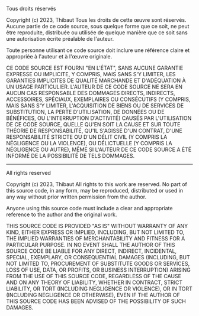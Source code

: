 Tous droits réservés

Copyright (c) 2023, Thibaut
Tous les droits de cette œuvre sont réservés. Aucune partie de ce code source, sous quelque forme que ce soit, ne peut être reproduite, distribuée ou utilisée de quelque manière que ce soit sans une autorisation écrite préalable de l'auteur.

Toute personne utilisant ce code source doit inclure une référence claire et appropriée à l'auteur et à l'œuvre originale.

CE CODE SOURCE EST FOURNI "EN L'ÉTAT", SANS AUCUNE GARANTIE EXPRESSE OU IMPLICITE, Y COMPRIS, MAIS SANS S'Y LIMITER, LES GARANTIES IMPLICITES DE QUALITÉ MARCHANDE ET D'ADÉQUATION À UN USAGE PARTICULIER. L'AUTEUR DE CE CODE SOURCE NE SERA EN AUCUN CAS RESPONSABLE DES DOMMAGES DIRECTS, INDIRECTS, ACCESSOIRES, SPÉCIAUX, EXEMPLAIRES OU CONSÉCUTIFS (Y COMPRIS, MAIS SANS S'Y LIMITER, L'ACQUISITION DE BIENS OU DE SERVICES DE SUBSTITUTION, LA PERTE D'UTILISATION, DE DONNÉES OU DE BÉNÉFICES, OU L'INTERRUPTION D'ACTIVITÉ) CAUSÉS PAR L'UTILISATION DE CE CODE SOURCE, QUELLE QU'EN SOIT LA CAUSE ET SUR TOUTE THÉORIE DE RESPONSABILITÉ, QU'IL S'AGISSE D'UN CONTRAT, D'UNE RESPONSABILITÉ STRICTE OU D'UN DÉLIT CIVIL (Y COMPRIS LA NÉGLIGENCE OU LA VIOLENCE), OU DÉLICTUELLE (Y COMPRIS LA NÉGLIGENCE OU AUTRE), MÊME SI L'AUTEUR DE CE CODE SOURCE A ÉTÉ INFORMÉ DE LA POSSIBILITÉ DE TELS DOMMAGES.


-----

All rights reserved

Copyright (c) 2023, Thibaut
All rights to this work are reserved. No part of this source code, in any form, may be reproduced, distributed or used in any way without prior written permission from the author.

Anyone using this source code must include a clear and appropriate reference to the author and the original work.

THIS SOURCE CODE IS PROVIDED "AS IS" WITHOUT WARRANTY OF ANY KIND, EITHER EXPRESS OR IMPLIED, INCLUDING, BUT NOT LIMITED TO, THE IMPLIED WARRANTIES OF MERCHANTABILITY AND FITNESS FOR A PARTICULAR PURPOSE. IN NO EVENT SHALL THE AUTHOR OF THIS SOURCE CODE BE LIABLE FOR ANY DIRECT, INDIRECT, INCIDENTAL, SPECIAL, EXEMPLARY, OR CONSEQUENTIAL DAMAGES (INCLUDING, BUT NOT LIMITED TO, PROCUREMENT OF SUBSTITUTE GOODS OR SERVICES, LOSS OF USE, DATA, OR PROFITS, OR BUSINESS INTERRUPTION) ARISING FROM THE USE OF THIS SOURCE CODE, REGARDLESS OF THE CAUSE AND ON ANY THEORY OF LIABILITY, WHETHER IN CONTRACT, STRICT LIABILITY, OR TORT (INCLUDING NEGLIGENCE OR VIOLENCE), OR IN TORT (INCLUDING NEGLIGENCE OR OTHERWISE), EVEN IF THE AUTHOR OF THIS SOURCE CODE HAS BEEN ADVISED OF THE POSSIBILITY OF SUCH DAMAGES.
